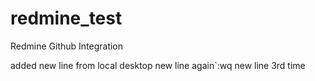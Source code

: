 # redmine_test
Redmine Github Integration

added new line from local desktop
new line again`:wq
new line 3rd time
